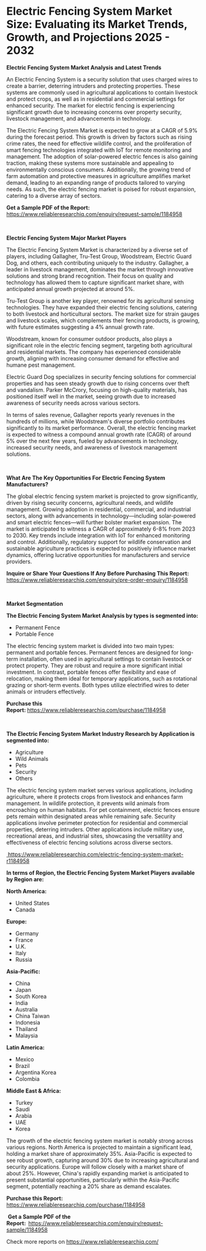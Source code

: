 <p><h1>Electric Fencing System Market Size: Evaluating its Market Trends, Growth, and Projections 2025 - 2032</h1></p><p><strong>Electric Fencing System Market Analysis and Latest Trends</strong></p>
<p><p>An Electric Fencing System is a security solution that uses charged wires to create a barrier, deterring intruders and protecting properties. These systems are commonly used in agricultural applications to contain livestock and protect crops, as well as in residential and commercial settings for enhanced security. The market for electric fencing is experiencing significant growth due to increasing concerns over property security, livestock management, and advancements in technology.</p><p>The Electric Fencing System Market is expected to grow at a CAGR of 5.9% during the forecast period. This growth is driven by factors such as rising crime rates, the need for effective wildlife control, and the proliferation of smart fencing technologies integrated with IoT for remote monitoring and management. The adoption of solar-powered electric fences is also gaining traction, making these systems more sustainable and appealing to environmentally conscious consumers. Additionally, the growing trend of farm automation and protective measures in agriculture amplifies market demand, leading to an expanding range of products tailored to varying needs. As such, the electric fencing market is poised for robust expansion, catering to a diverse array of sectors.</p></p>
<p><strong>Get a Sample PDF of the Report:&nbsp;</strong> <a href="https://www.reliableresearchiq.com/enquiry/request-sample/1184958?utm_campaign=1137&utm_medium=2&utm_source=Github&utm_content=ia&utm_term=11012025&utm_id=electric-fencing-system">https://www.reliableresearchiq.com/enquiry/request-sample/1184958</a></p>
<p>&nbsp;</p>
<p><strong>Electric Fencing System Major Market Players</strong></p>
<p><p>The Electric Fencing System Market is characterized by a diverse set of players, including Gallagher, Tru-Test Group, Woodstream, Electric Guard Dog, and others, each contributing uniquely to the industry. Gallagher, a leader in livestock management, dominates the market through innovative solutions and strong brand recognition. Their focus on quality and technology has allowed them to capture significant market share, with anticipated annual growth projected at around 5%.</p><p>Tru-Test Group is another key player, renowned for its agricultural sensing technologies. They have expanded their electric fencing solutions, catering to both livestock and horticultural sectors. The market size for strain gauges and livestock scales, which complements their fencing products, is growing, with future estimates suggesting a 4% annual growth rate.</p><p>Woodstream, known for consumer outdoor products, also plays a significant role in the electric fencing segment, targeting both agricultural and residential markets. The company has experienced considerable growth, aligning with increasing consumer demand for effective and humane pest management. </p><p>Electric Guard Dog specializes in security fencing solutions for commercial properties and has seen steady growth due to rising concerns over theft and vandalism. Parker McCrory, focusing on high-quality materials, has positioned itself well in the market, seeing growth due to increased awareness of security needs across various sectors.</p><p>In terms of sales revenue, Gallagher reports yearly revenues in the hundreds of millions, while Woodstream's diverse portfolio contributes significantly to its market performance. Overall, the electric fencing market is expected to witness a compound annual growth rate (CAGR) of around 5% over the next few years, fueled by advancements in technology, increased security needs, and awareness of livestock management solutions.</p></p>
<p>&nbsp;</p>
<p><strong>What Are The Key Opportunities For Electric Fencing System Manufacturers?</strong></p>
<p><p>The global electric fencing system market is projected to grow significantly, driven by rising security concerns, agricultural needs, and wildlife management. Growing adoption in residential, commercial, and industrial sectors, along with advancements in technology—including solar-powered and smart electric fences—will further bolster market expansion. The market is anticipated to witness a CAGR of approximately 6-8% from 2023 to 2030. Key trends include integration with IoT for enhanced monitoring and control. Additionally, regulatory support for wildlife conservation and sustainable agriculture practices is expected to positively influence market dynamics, offering lucrative opportunities for manufacturers and service providers.</p></p>
<p><strong>Inquire or Share Your Questions If Any Before Purchasing This Report:</strong> <a href="https://www.reliableresearchiq.com/enquiry/pre-order-enquiry/1184958?utm_campaign=1137&utm_medium=2&utm_source=Github&utm_content=ia&utm_term=11012025&utm_id=electric-fencing-system">https://www.reliableresearchiq.com/enquiry/pre-order-enquiry/1184958</a></p>
<p>&nbsp;</p>
<p><strong>Market Segmentation</strong></p>
<p><strong>The Electric Fencing System Market Analysis by types is segmented into:</strong></p>
<p><ul><li>Permanent Fence</li><li>Portable Fence</li></ul></p>
<p><p>The electric fencing system market is divided into two main types: permanent and portable fences. Permanent fences are designed for long-term installation, often used in agricultural settings to contain livestock or protect property. They are robust and require a more significant initial investment. In contrast, portable fences offer flexibility and ease of relocation, making them ideal for temporary applications, such as rotational grazing or short-term events. Both types utilize electrified wires to deter animals or intruders effectively.</p></p>
<p><strong>Purchase this Report:&nbsp;</strong><a href="https://www.reliableresearchiq.com/purchase/1184958?utm_campaign=1137&utm_medium=2&utm_source=Github&utm_content=ia&utm_term=11012025&utm_id=electric-fencing-system">https://www.reliableresearchiq.com/purchase/1184958</a></p>
<p>&nbsp;</p>
<p><strong>The Electric Fencing System Market Industry Research by Application is segmented into:</strong></p>
<p><ul><li>Agriculture</li><li>Wild Animals</li><li>Pets</li><li>Security</li><li>Others</li></ul></p>
<p><p>The electric fencing system market serves various applications, including agriculture, where it protects crops from livestock and enhances farm management. In wildlife protection, it prevents wild animals from encroaching on human habitats. For pet containment, electric fences ensure pets remain within designated areas while remaining safe. Security applications involve perimeter protection for residential and commercial properties, deterring intruders. Other applications include military use, recreational areas, and industrial sites, showcasing the versatility and effectiveness of electric fencing solutions across diverse sectors.</p></p>
<p><a href="https://www.reliableresearchiq.com/electric-fencing-system-market-r1184958?utm_campaign=1137&utm_medium=2&utm_source=Github&utm_content=ia&utm_term=11012025&utm_id=electric-fencing-system">&nbsp;https://www.reliableresearchiq.com/electric-fencing-system-market-r1184958</a></p>
<p><strong>In terms of Region, the Electric Fencing System Market Players available by Region are:</strong></p>
<p>
    <p> <strong> North America: </strong>
        <ul>
            <li>United States</li>
            <li>Canada</li>
        </ul>
        </p> 
    <p> <strong> Europe: </strong>
        <ul>
            <li>Germany</li>
            <li>France</li>
            <li>U.K.</li>
            <li>Italy</li>
            <li>Russia</li>
        </ul>
        </p> 
    <p> <strong> Asia-Pacific: </strong>
        <ul>
            <li>China</li>
            <li>Japan</li>
            <li>South Korea</li>
            <li>India</li>
            <li>Australia</li>
            <li>China Taiwan</li>
            <li>Indonesia</li>
            <li>Thailand</li>
            <li>Malaysia</li>
        </ul>
        </p> 
    <p> <strong> Latin America: </strong>
        <ul>
            <li>Mexico</li>
            <li>Brazil</li>
            <li>Argentina Korea</li>
            <li>Colombia</li>
        </ul>
        </p> 
    <p> <strong> Middle East & Africa: </strong>
        <ul>
            <li>Turkey</li>
            <li>Saudi</li>
            <li>Arabia</li>
            <li>UAE</li>
            <li>Korea</li>
        </ul>
    </p>
    </p>
<p><p>The growth of the electric fencing system market is notably strong across various regions. North America is projected to maintain a significant lead, holding a market share of approximately 35%. Asia-Pacific is expected to see robust growth, capturing around 30% due to increasing agricultural and security applications. Europe will follow closely with a market share of about 25%. However, China's rapidly expanding market is anticipated to present substantial opportunities, particularly within the Asia-Pacific segment, potentially reaching a 20% share as demand escalates.</p></p>
<p><strong>Purchase this Report: </strong><a href="https://www.reliableresearchiq.com/purchase/1184958?utm_campaign=1137&utm_medium=2&utm_source=Github&utm_content=ia&utm_term=11012025&utm_id=electric-fencing-system">https://www.reliableresearchiq.com/purchase/1184958</a></p>
<p>&nbsp;<strong>Get a Sample PDF of the Report:&nbsp;&nbsp;</strong><a href="https://www.reliableresearchiq.com/enquiry/request-sample/1184958?utm_campaign=1137&utm_medium=2&utm_source=Github&utm_content=ia&utm_term=11012025&utm_id=electric-fencing-system">https://www.reliableresearchiq.com/enquiry/request-sample/1184958</a></p>
<p><strong></strong></p>
<p>Check more reports on <a href="https://www.reliableresearchiq.com/?utm_campaign=1137&utm_medium=2&utm_source=Github&utm_content=ia&utm_term=11012025&utm_id=electric-fencing-system">https://www.reliableresearchiq.com/</a></p>